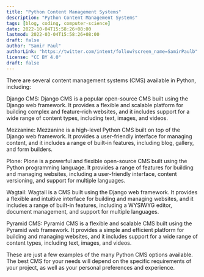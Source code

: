 ```yaml
---
title: "Python Content Management Systems"
description: "Python Content Management Systems"
tags: [blog, coding, computer-science]
date: 2022-10-04T15:58:26+08:00
lastmod: 2022-03-04T15:58:26+08:00
draft: false
author: "Samir Paul"
authorLink: "https://twitter.com/intent/follow?screen_name=SamirPaulb"
license: "CC BY 4.0"
draft: false
---
```



There are several content management systems (CMS) available in Python, including:

Django CMS: Django CMS is a popular open-source CMS built using the Django web framework. It provides a flexible and scalable platform for building complex and feature-rich websites, and it includes support for a wide range of content types, including text, images, and videos.

Mezzanine: Mezzanine is a high-level Python CMS built on top of the Django web framework. It provides a user-friendly interface for managing content, and it includes a range of built-in features, including blog, gallery, and form builders.

Plone: Plone is a powerful and flexible open-source CMS built using the Python programming language. It provides a range of features for building and managing websites, including a user-friendly interface, content versioning, and support for multiple languages.

Wagtail: Wagtail is a CMS built using the Django web framework. It provides a flexible and intuitive interface for building and managing websites, and it includes a range of built-in features, including a WYSIWYG editor, document management, and support for multiple languages.

Pyramid CMS: Pyramid CMS is a flexible and scalable CMS built using the Pyramid web framework. It provides a simple and efficient platform for building and managing websites, and it includes support for a wide range of content types, including text, images, and videos.

These are just a few examples of the many Python CMS options available. The best CMS for your needs will depend on the specific requirements of your project, as well as your personal preferences and experience.



